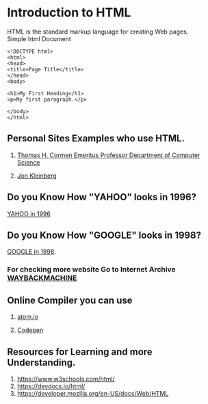# Introduction to HTML

HTML is the standard markup language for creating Web pages.  
Simple html Document


    <!DOCTYPE html>
    <html>
    <head>
    <title>Page Title</title>
    </head>
    <body>
    
    <h1>My First Heading</h1>
    <p>My first paragraph.</p>
    
    </body>
    </html>


##  Personal Sites Examples who use HTML.
1. [Thomas H. Cormen
Emeritus Professor
Department of Computer Science](https://www.cs.dartmouth.edu/~thc/)

2.  [Jon Kleinberg](http://www.cs.cornell.edu/home/kleinber/)


## Do you Know How "YAHOO" looks in 1996? 
[YAHOO in 1996](https://web.archive.org/web/19961017235908/http://www2.yahoo.com/)
 

## Do you Know How "GOOGLE" looks in 1998? 
[GOOGLE in 1998](https://web.archive.org/web/19981111184551/http://google.com/).


### For checking more website Go to Internet Archive [WAYBACKMACHINE](https://web.archive.org/)

## Online Compiler you can use
1. [atom.io](https://atom.io/)  

2. [Codepen](https://codepen.io/pen/)  

## Resources for Learning and more Understanding.
1. https://www.w3schools.com/html/
2. https://devdocs.io/html/
3. https://developer.mozilla.org/en-US/docs/Web/HTML





